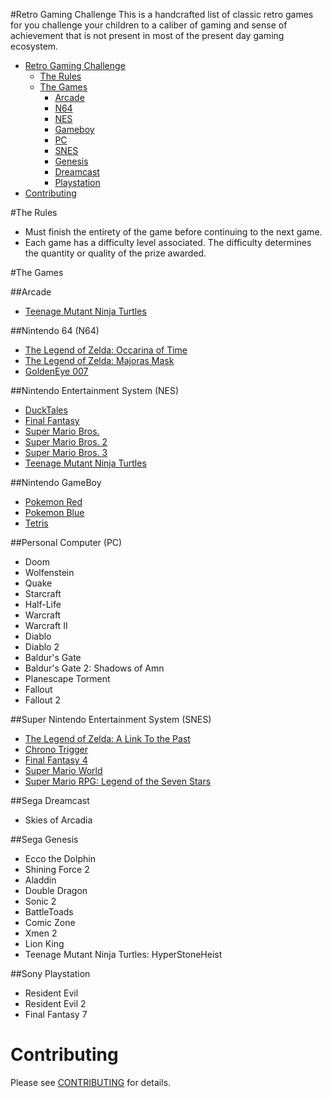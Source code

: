 #Retro Gaming Challenge
This is a handcrafted list of classic retro games for you challenge your children to a caliber of gaming and sense of achievement that is not present in most of the present day gaming ecosystem.

* [Retro Gaming Challenge](#challenge)
  * [The Rules](#rules)
  * [The Games](#games)
	  * [Arcade](#arcade)
	  * [N64](#nintendo-64-n64)
	  * [NES](#nintendo-entertainment-system-nes)
	  * [Gameboy](#nintendo-gameboy)
	  * [PC](#personal-computer-pc)
	  * [SNES](#super-nintendo-entertainment-system-snes)
	  * [Genesis](#sega-genesis)
	  * [Dreamcast](#sega-dreamcast)
	  * [Playstation](#sony-playstation)
* [Contributing](#contributing)

#The Rules
* Must finish the entirety of the game before continuing to the next game.
* Each game has a difficulty level associated.  The difficulty determines the quantity or quality of the prize awarded.

#The Games

##Arcade
* [Teenage Mutant Ninja Turtles](http://en.wikipedia.org/wiki/Teenage_Mutant_Ninja_Turtles_(arcade_game))

##Nintendo 64 (N64)		
* [The Legend of Zelda: Occarina of Time](http://en.wikipedia.org/wiki/The_Legend_of_Zelda:_Ocarina_of_Time)
* [The Legend of Zelda: Majoras Mask](http://en.wikipedia.org/wiki/The_Legend_of_Zelda:_Majora's_Mask)
* [GoldenEye 007](http://en.wikipedia.org/wiki/GoldenEye_007_(1997_video_game))

##Nintendo Entertainment System (NES)
- [DuckTales](http://en.wikipedia.org/wiki/DuckTales_(video_game))
- [Final Fantasy](http://en.wikipedia.org/wiki/Final_Fantasy_(video_game))
- [Super Mario Bros.](http://en.wikipedia.org/wiki/Super_Mario_Bros.)
- [Super Mario Bros. 2](http://en.wikipedia.org/wiki/Super_Mario_Bros._2)
- [Super Mario Bros. 3](http://en.wikipedia.org/wiki/Super_Mario_Bros._3)
- [Teenage Mutant Ninja Turtles](http://en.wikipedia.org/wiki/Teenage_Mutant_Ninja_Turtles_(NES_game))
			
##Nintendo GameBoy	
- [Pokemon Red](http://en.wikipedia.org/wiki/Pok%C3%A9mon_Red_and_Blue)
- [Pokemon Blue](http://en.wikipedia.org/wiki/Pok%C3%A9mon_Red_and_Blue)
- [Tetris](http://en.wikipedia.org/wiki/Tetris)

##Personal Computer (PC)
* Doom
* Wolfenstein
* Quake
* Starcraft
* Half-Life
* Warcraft
* Warcraft II
* Diablo
* Diablo 2
* Baldur's Gate
* Baldur's Gate 2: Shadows of Amn
* Planescape Torment
* Fallout
* Fallout 2
			
##Super Nintendo Entertainment System (SNES)	
- [The Legend of Zelda: A Link To the Past](http://en.wikipedia.org/wiki/The_Legend_of_Zelda:_A_Link_to_the_Past)
- [Chrono Trigger](http://en.wikipedia.org/wiki/Chrono_Trigger)
- [Final Fantasy 4](http://en.wikipedia.org/wiki/Final_Fantasy_IV)
- [Super Mario World](http://en.wikipedia.org/wiki/Super_Mario_World)
- [Super Mario RPG: Legend of the Seven Stars](http://en.wikipedia.org/wiki/Super_Mario_RPG)

##Sega Dreamcast
* Skies of Arcadia

##Sega Genesis		
* Ecco the Dolphin
* Shining Force 2
* Aladdin
* Double Dragon
* Sonic 2
* BattleToads
* Comic Zone
* Xmen 2
* Lion King
* Teenage Mutant Ninja Turtles: HyperStoneHeist

##Sony Playstation
* Resident Evil
* Resident Evil 2
* Final Fantasy 7

# Contributing
Please see [CONTRIBUTING](https://github.com/aaronrl/RetroVideoGameChallenge/blob/master/CONTRIBUTING.md) for details.